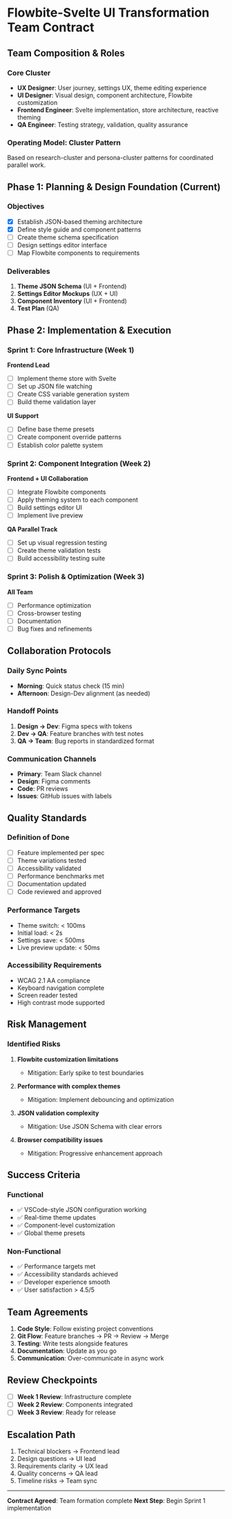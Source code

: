 # Flowbite-Svelte UI Transformation Team Contract

## Team Composition & Roles

### Core Cluster
- **UX Designer**: User journey, settings UX, theme editing experience
- **UI Designer**: Visual design, component architecture, Flowbite customization
- **Frontend Engineer**: Svelte implementation, store architecture, reactive theming
- **QA Engineer**: Testing strategy, validation, quality assurance

### Operating Model: Cluster Pattern
Based on research-cluster and persona-cluster patterns for coordinated parallel work.

## Phase 1: Planning & Design Foundation (Current)

### Objectives
- [x] Establish JSON-based theming architecture
- [x] Define style guide and component patterns
- [ ] Create theme schema specification
- [ ] Design settings editor interface
- [ ] Map Flowbite components to requirements

### Deliverables
1. **Theme JSON Schema** (UI + Frontend)
2. **Settings Editor Mockups** (UX + UI)
3. **Component Inventory** (UI + Frontend)
4. **Test Plan** (QA)

## Phase 2: Implementation & Execution

### Sprint 1: Core Infrastructure (Week 1)
**Frontend Lead**
- [ ] Implement theme store with Svelte
- [ ] Set up JSON file watching
- [ ] Create CSS variable generation system
- [ ] Build theme validation layer

**UI Support**
- [ ] Define base theme presets
- [ ] Create component override patterns
- [ ] Establish color palette system

### Sprint 2: Component Integration (Week 2)
**Frontend + UI Collaboration**
- [ ] Integrate Flowbite components
- [ ] Apply theming system to each component
- [ ] Build settings editor UI
- [ ] Implement live preview

**QA Parallel Track**
- [ ] Set up visual regression testing
- [ ] Create theme validation tests
- [ ] Build accessibility testing suite

### Sprint 3: Polish & Optimization (Week 3)
**All Team**
- [ ] Performance optimization
- [ ] Cross-browser testing
- [ ] Documentation
- [ ] Bug fixes and refinements

## Collaboration Protocols

### Daily Sync Points
- **Morning**: Quick status check (15 min)
- **Afternoon**: Design-Dev alignment (as needed)

### Handoff Points
1. **Design → Dev**: Figma specs with tokens
2. **Dev → QA**: Feature branches with test notes
3. **QA → Team**: Bug reports in standardized format

### Communication Channels
- **Primary**: Team Slack channel
- **Design**: Figma comments
- **Code**: PR reviews
- **Issues**: GitHub issues with labels

## Quality Standards

### Definition of Done
- [ ] Feature implemented per spec
- [ ] Theme variations tested
- [ ] Accessibility validated
- [ ] Performance benchmarks met
- [ ] Documentation updated
- [ ] Code reviewed and approved

### Performance Targets
- Theme switch: < 100ms
- Initial load: < 2s
- Settings save: < 500ms
- Live preview update: < 50ms

### Accessibility Requirements
- WCAG 2.1 AA compliance
- Keyboard navigation complete
- Screen reader tested
- High contrast mode supported

## Risk Management

### Identified Risks
1. **Flowbite customization limitations**
   - Mitigation: Early spike to test boundaries
   
2. **Performance with complex themes**
   - Mitigation: Implement debouncing and optimization

3. **JSON validation complexity**
   - Mitigation: Use JSON Schema with clear errors

4. **Browser compatibility issues**
   - Mitigation: Progressive enhancement approach

## Success Criteria

### Functional
- ✅ VSCode-style JSON configuration working
- ✅ Real-time theme updates
- ✅ Component-level customization
- ✅ Global theme presets

### Non-Functional
- ✅ Performance targets met
- ✅ Accessibility standards achieved
- ✅ Developer experience smooth
- ✅ User satisfaction > 4.5/5

## Team Agreements

1. **Code Style**: Follow existing project conventions
2. **Git Flow**: Feature branches → PR → Review → Merge
3. **Testing**: Write tests alongside features
4. **Documentation**: Update as you go
5. **Communication**: Over-communicate in async work

## Review Checkpoints

- [ ] **Week 1 Review**: Infrastructure complete
- [ ] **Week 2 Review**: Components integrated
- [ ] **Week 3 Review**: Ready for release

## Escalation Path
1. Technical blockers → Frontend lead
2. Design questions → UI lead
3. Requirements clarity → UX lead
4. Quality concerns → QA lead
5. Timeline risks → Team sync

---

**Contract Agreed**: Team formation complete
**Next Step**: Begin Sprint 1 implementation